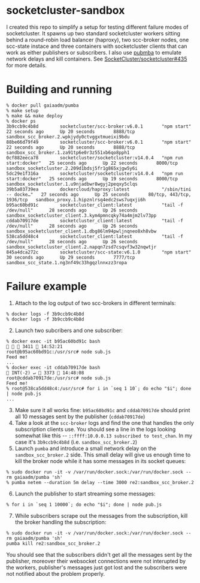 # socketcluster-sandbox

I created this repo to simplify a setup for testing different failure modes of socketcluster. It spawns up two standard
socketcluster workers sitting behind a round-robin load balancer (haproxy), two scc-broker nodes, one scc-state instace and
three containers with socketcluster clients that can work as either publishers or subscribers. I also use [pubmba](https://github.com/alexei-led/pumba)
to emulate network delays and kill containers. See [SocketCluster/socketcluster#435](https://github.com/SocketCluster/socketcluster/issues/435) for more details.

# Building and running

```
% docker pull gaiaadm/pumba
% make setup
% make && make deploy
% docker ps
3b9ccb9c4b8d        socketcluster/scc-broker:v6.0.1       "npm start"              22 seconds ago      Up 20 seconds       8888/tcp                    sandbox_scc_broker.2.wpkjydy0ctvggxtmueixi9bdu
88be66d79f49        socketcluster/scc-broker:v6.0.1       "npm start"              22 seconds ago      Up 20 seconds       8888/tcp                    sandbox_scc_broker.1.za91tp6e0r3z551xb6qo8pph1
0cf882eeca78        socketcluster/socketcluster:v14.0.4   "npm run start:docker"   25 seconds ago      Up 22 seconds       8000/tcp                    sandbox_socketcluster.2.209d1bdsj5fr1g865xjgw5y6i
5dc29e1f316a        socketcluster/socketcluster:v14.0.4   "npm run start:docker"   25 seconds ago      Up 19 seconds       8000/tcp                    sandbox_socketcluster.1.u9njadbwr8wgyj2peqxy5clqs
39b5a03739ea        dockercloud/haproxy:latest            "/sbin/tini -- docke…"   27 seconds ago      Up 25 seconds       80/tcp, 443/tcp, 1936/tcp   sandbox_proxy.1.hipznlrsq4edc2sws7uqxji6h
b95ac60bd91c        socketcluster_client:latest           "tail -f /dev/null"      28 seconds ago      Up 26 seconds                                   sandbox_socketcluster_client.3.kym4pmncqky74a4mjm2lv73pp
cddab70917de        socketcluster_client:latest           "tail -f /dev/null"      28 seconds ago      Up 26 seconds                                   sandbox_socketcluster_client.1.dbg86lm94pwljnqneo8xh8vbw
538ca5dd48c4        socketcluster_client:latest           "tail -f /dev/null"      28 seconds ago      Up 26 seconds                                   sandbox_socketcluster_client.2.napqn7zsd7csqvf3w32nqwtjr
845a4dca272c        socketcluster/scc-state:v6.1.0        "npm start"              30 seconds ago      Up 29 seconds       7777/tcp                    sandbox_scc_state.1.ng3nf49c33hgqzlnnxzz3ropa
```

# Failure example

1. Attach to the log output of two scc-brokers in different terminals:
```
% docker logs -f 3b9ccb9c4b8d
% docker logs -f 3b9ccb9c4b8d
```
2. Launch two subcribers and one subscriber:
```
% docker exec -it b95ac60bd91c bash                                                                                                                                                   3411  14:52:21
root@b95ac60bd91c:/usr/src# node sub.js
Feed me!
...
% docker exec -it cddab70917de bash                                                                                                                                         INT(-2) ↵  3373  14:48:08
root@cddab70917de:/usr/src# node sub.js
Feed me!
% root@538ca5dd48c4:/usr/src# for i in `seq 1 10`; do echo "$i"; done | node pub.js
...
```
3. Make sure it all works fine: `b95ac60bd91c` and `cddab70917de` should print all 10 messages sent by the publisher (`cddab70917de`)
4. Take a look at the `scc-broker` logs and find the one that handles the only subscription clients use. You should see a line
in the logs looking somewhat like this -- `::ffff:10.0.0.13 subscribed to test_chan`. In my case it's `3b9ccb9c4b8d` (i.e. `sandbox_scc_broker.2`)
5. Launch `pumba` and introduce a small network delay on the `sandbox_scc_broker.2` side. This small delay will give us enough time
to kill the broker node while it has some messages in its socket queues:
```
% sudo docker run -it -v /var/run/docker.sock:/var/run/docker.sock --rm gaiaadm/pumba 'sh'
% pumba netem --duration 5m delay --time 3000 re2:sandbox_scc_broker.2
```
6. Launch the publisher to start streaming some messages:
```
% for i in `seq 1 10000`; do echo "$i"; done | node pub.js
```
7. While subscribers scrape out the messages from the subscription, kill the broker handling the subscription:
```
% sudo docker run -it -v /var/run/docker.sock:/var/run/docker.sock --rm gaiaadm/pumba 'sh'
pumba kill re2:sandbox_scc_broker.2
```

You should see that the subscribers didn't get all the messages sent by the publisher, moreover their websocket connections were not
interupted by the workers, publisher's messages just got lost and the subscribers were not notified about the problem properly.
